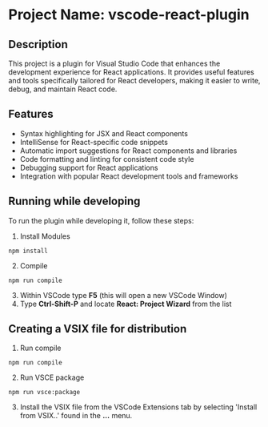 # Project Name: vscode-react-plugin

## Description
This project is a plugin for Visual Studio Code that enhances the development experience for React applications. It provides useful features and tools specifically tailored for React developers, making it easier to write, debug, and maintain React code.

## Features
- Syntax highlighting for JSX and React components
- IntelliSense for React-specific code snippets
- Automatic import suggestions for React components and libraries
- Code formatting and linting for consistent code style
- Debugging support for React applications
- Integration with popular React development tools and frameworks

## Running while developing
To run the plugin while developing it, follow these steps:
1. Install Modules
```
npm install
```
2. Compile
```
npm run compile
```
3. Within VSCode type **F5** (this will open a new VSCode Window)
4. Type **Ctrl-Shift-P** and locate **React: Project Wizard** from the list

## Creating a VSIX file for distribution
1. Run compile
```
npm run compile
```
2. Run VSCE package
```
npm run vsce:package
```
3. Install the VSIX file from the VSCode Extensions tab by selecting 'Install from VSIX..' found in the **...** menu.